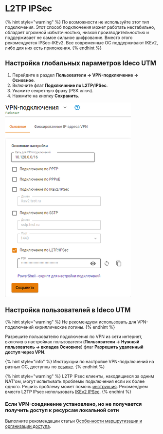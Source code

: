 # L2TP IPSec

{% hint style="warning" %}
По возможности не используйте этот тип подключения. Этот способ подключения может работать нестабильно, обладает огромной избыточностью, низкой производительностью и поддерживает не самое сильное шифрование. Вместо этого рекомендуется IPSec-IKEv2. Все современные ОС поддерживают IKEv2, либо для них есть приложения.
{% endhint %}

## Настройка глобальных параметров Ideco UTM

1. Перейдите в раздел **Пользователи -> VPN-подключение -> Основное**.
2. Включите флаг **Подключение по L2TP/IPSec**.
3. Укажите секретную фразу (PSK ключ).
4. Нажмите на кнопку **Сохранить**.

![](../../../../.gitbook/assets/l2tp-on.png)

## Настройка пользователей в Ideco UTM

{% hint style="warning" %}
Не рекомендуем использовать для VPN-подключений кириллические логины.
{% endhint %}

Разрешите пользователю подключения по VPN из сети интернет, включив в настройках пользователя (**Пользователи -> Нужный пользователь -> вкладка Основное**) флаг **Разрешить удаленный доступ через VPN**.

{% hint style="info" %}
Инструкции по настройке VPN-подключений на разных ОС, доступны по [ссылке](../../../../recipes/popular-recipes/vpn/README.md).
{% endhint %}

{% hint style="warning" %}
L2TP IPsec клиенты, находящиеся за одним NAT'ом, могут испытывать проблемы подключения если их более одного. Решить проблему может помочь [инструкция](https://docs.microsoft.com/en-us/troubleshoot/windows-server/networking/configure-l2tp-ipsec-server-behind-nat-t-device). Рекомендуем вместо L2TP IPsec использовать [IKEv2 IPSec](ipsec-ikev2.md).
{% endhint %}

### Если VPN-соединение установлено, но не получается получить доступ к ресурсам локальной сети

Выполните рекомендации статьи [Особенности маршрутизации и организации доступа](features.md).
